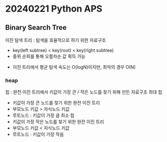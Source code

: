 # 20240221 Python APS
## Binary Search Tree
이진 탐색 트리 : 탐색을 효율적으로 하기 위한 자료구조
- key(left subtree) < key(root) < key(right subtree)
- 중위 순회를 통해 오름차순 값 획득 가능

* 이진 트리에서 평균 탐색 속도는 O(logN)이지만, 최악의 경우 O(N)


### heap
힙 : 완전 이진 트리에서 키값이 가장 큰 / 작은 노드를 찾기 위해 만든 자료구조
최대 힙
- 키값이 가장 큰 노드를 찾기 위한 완전 이진 트리
- 부모노드 키값 > 자식노드 키값
- 루트노드 : 키값이 가장 큼
최소 힙
- 키값이 가장 작은 노드를 찾기 위한 완전 이진 트리
- 부모노드 키값 < 자식노드 키값
- 루트노드 : 키값이 가장 작음